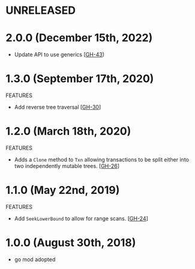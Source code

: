 # UNRELEASED

# 2.0.0 (December 15th, 2022)

* Update API to use generics [[GH-43](https://github.com/hashicorp/go-immutable-radix/pull/43))

# 1.3.0 (September 17th, 2020)

FEATURES

* Add reverse tree traversal [[GH-30](https://github.com/hashicorp/go-immutable-radix/pull/30)]

# 1.2.0 (March 18th, 2020)

FEATURES

* Adds a `Clone` method to `Txn` allowing transactions to be split either into two independently mutable trees. [[GH-26](https://github.com/hashicorp/go-immutable-radix/pull/26)]

# 1.1.0 (May 22nd, 2019)

FEATURES

* Add `SeekLowerBound` to allow for range scans. [[GH-24](https://github.com/hashicorp/go-immutable-radix/pull/24)]

# 1.0.0 (August 30th, 2018)

* go mod adopted
